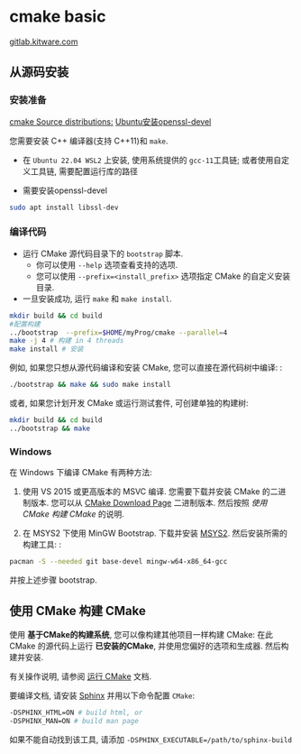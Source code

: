 # cmake basic

[gitlab.kitware.com](https://gitlab.kitware.com/cmake/cmake)

## 从源码安装

### 安装准备

[cmake Source distributions:](https://cmake.org/download)
[Ubuntu安装openssl-devel](https://blog.csdn.net/daxiyou/article/details/79349889)

您需要安装 C++ 编译器(支持 C++11)和 `make`.

+ 在 `Ubuntu 22.04 WSL2` 上安装, 使用系统提供的 `gcc-11`工具链;
或者使用自定义工具链, 需要配置运行库的路径

+ 需要安装openssl-devel

```bash
sudo apt install libssl-dev
```

### 编译代码

+ 运行 CMake 源代码目录下的 `bootstrap` 脚本.
  + 你可以使用 `--help` 选项查看支持的选项.
  + 您可以使用 `--prefix=<install_prefix>` 选项指定 CMake 的自定义安装目录.
+ 一旦安装成功, 运行 `make` 和 `make install`.

```bash
mkdir build && cd build
#配置构建
../bootstrap  --prefix=$HOME/myProg/cmake --parallel=4
make -j 4 # 构建 in 4 threads
make install # 安装
```

例如, 如果您只想从源代码编译和安装 CMake,
您可以直接在源代码树中编译: :

```bash
./bootstrap && make && sudo make install
```

或者, 如果您计划开发 CMake 或运行测试套件, 可创建单独的构建树:

```bash
mkdir build && cd build
../bootstrap && make
```

### Windows

[CMake Download Page]: https://cmake.org/download
[MSYS2]: https://www.msys2.org/

在 Windows 下编译 CMake 有两种方法:

1. 使用 VS 2015 或更高版本的 MSVC 编译.
您需要下载并安装 CMake 的二进制版本.
您可以从 [CMake Download Page][] 二进制版本.
然后按照 *使用 CMake 构建 CMake* 的说明.

2. 在 MSYS2 下使用 MinGW Bootstrap.
下载并安装 [MSYS2][]. 然后安装所需的构建工具: :

```bash
pacman -S --needed git base-devel mingw-w64-x86_64-gcc
```

并按上述步骤 bootstrap.

## 使用 CMake 构建 CMake

[运行 CMake]: https://cmake.org/runningcmake
[Sphinx]: https://sphinx-doc.org

使用 **基于CMake的构建系统**, 您可以像构建其他项目一样构建 CMake:
在此 CMake 的源代码上运行 **已安装的CMake**,
并使用您偏好的选项和生成器. 然后构建并安装.

有关操作说明, 请参阅 [运行 CMake][] 文档.

要编译文档, 请安装 [Sphinx][] 并用以下命令配置 `CMake`:

```bash
-DSPHINX_HTML=ON # build html, or
-DSPHINX_MAN=ON # build man page
```

如果不能自动找到该工具, 请添加 `-DSPHINX_EXECUTABLE=/path/to/sphinx-build`
